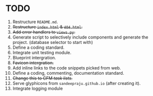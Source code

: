 TODO
====

1. Restructure `README.md`.
2. ~~Restructure `index.html` & `404.html`.~~
3. ~~Add error handlers to `views.py`.~~
4. Generate script to selectively include components and generate the project. (database selector to start with)
5. Define a coding standard.
6. Integrate unit testing module.
7. Blueprint intergration.
8. ~~Favicon intergration.~~
9. Add inline links to the code snippets picked from web.
10. Define a coding, commenting, documentation standard.
11. ~~Change this to GFM _task lists_.~~
12. Serve glyphicons from `sandeepraju.github.io` (after creating it).
13. Integrate logging module